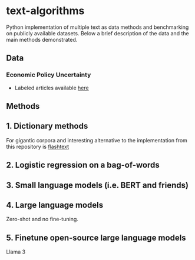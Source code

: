 # text-algorithms
Python implementation of multiple text as data methods and benchmarking on publicly available datasets. Below a brief description of the data and the main methods demonstrated.

## Data

### Economic Policy Uncertainty

- Labeled articles available [here](https://www.dropbox.com/scl/fo/ixpmqrf7tjt2yqg6ijt5i/AClnRfN1jbyxzi-XwCDLnuo?rlkey=8yhva58g7262kp62f5ngjq64u&dl=0)

## Methods

## 1. Dictionary methods

For gigantic corpora and interesting alternative to the implementation from this repository is [flashtext](https://github.com/vi3k6i5/flashtext)

## 2. Logistic regression on a bag-of-words

## 3. Small language models (i.e. BERT and friends)

## 4. Large language models

Zero-shot and no fine-tuning. 

## 5. Finetune open-source large language models

Llama 3
